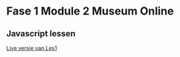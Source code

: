 # Fase 1 Module 2 Museum Online
## Javascript lessen

[Live versie van Les1](https://33278.hosts1.ma-cloud.nl/f1m2js/Web/Les1/)